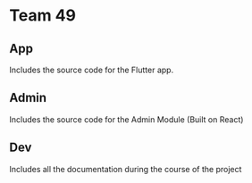 # Team 49

## App
Includes the source code for the Flutter app.

## Admin
Includes the source code for the Admin Module (Built on React)

## Dev
Includes all the documentation during the course of the project

